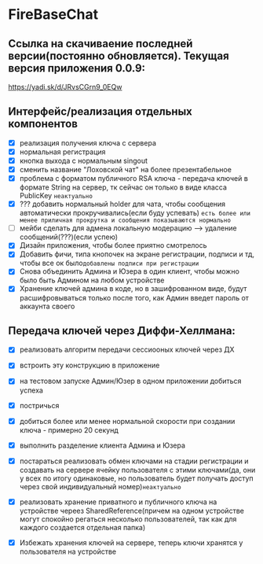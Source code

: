 # FireBaseChat

## Ссылка на скачиваение последней версии(постоянно обновляется). Текущая версия приложения 0.0.9:

https://yadi.sk/d/JRvsCGrn9_0EQw

## Интерфейс/реализация отдельных компонентов

- [x] реализация получения ключа с сервера
- [x] нормальная регистрация
- [x] кнопка выхода с нормальным singout
- [x] сменить название "Лоховской чат" на более презентабельное
- [x] проблема с форматом публичного RSA ключа - передача ключей в формате String на сервер, тк сейчас он только в виде класса PublicKey ```неактуально```
- [x] ??? добавить нормальный holder для чата, чтобы сообщения автоматически прокручивались(если буду успевать) ```есть более или менее приличная прокрутка и сообщения показываются нормально```
- [ ] мейби сделать для адмена локальную модерацию --> удаление сообщений(???)(если успею)
- [x] Дизайн приложения, чтобы более приятно смотрелось
- [x] Добавить фичи, типа кнопочек на экране регистрации, подписи и тд, чтобы все ок было```добавлены подписи при регистрации```
- [x] Снова объединить Админа и Юзера в один клиент, чтобы можно было быть Админом на любом устройстве
- [x] Хранение ключей админа в коде, но в зашифрованном виде, будут расшифровываться только после того, как Админ введет пароль от аккаунта своего

## Передача ключей через Диффи-Хеллмана:

- [x] реализовать алгоритм передачи сессиооных ключей через ДХ
- [x] встроить эту конструкцию в приложение
- [x] на тестовом запуске Админ/Юзер в одном приложении добиться успеха
- [x] постричься
- [x] добиться более или менее нормальной скорости при создании ключа  - примерно 20 секунд
- [x] выполнить разделение клиента Админа и Юзера
- [x] постараться реализовать обмен ключами на стадии регистрации и создавать на сервере ячейку пользователя с этими ключами(да, они у всех по итогу одинаковые, но пользователь будет получать доступ через свой индивидуальный номер)```неактуально```
- [x] реализовать хранение приватного и публичного ключа на устройстве череез SharedReference(причем на одном устройстве могут спокойно регаться несколько пользователей, так как для каждого создается отдельная папка)
- [x] Избежать хранения ключей на сервере, теперь ключи хранятся у пользователя на устройстве


